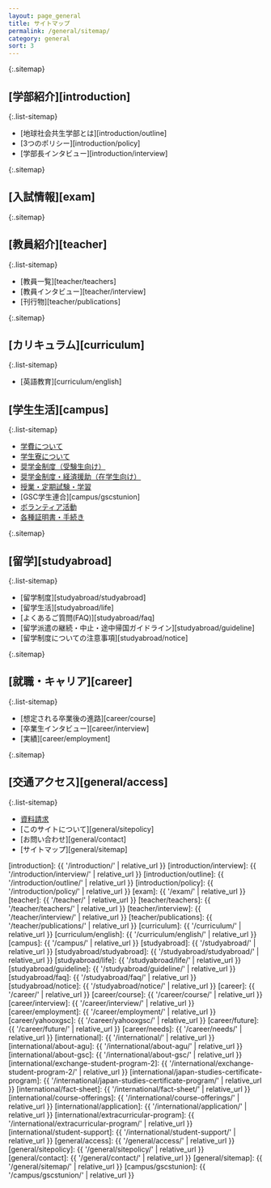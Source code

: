 ```yaml
---
layout: page_general
title: サイトマップ
permalink: /general/sitemap/
category: general
sort: 3
---
```


{:.sitemap}
## [学部紹介][introduction]

{:.list-sitemap}
* [地球社会共生学部とは][introduction/outline]
* [3つのポリシー][introduction/policy]
* [学部長インタビュー][introduction/interview]

{:.sitemap}
## [入試情報][exam]

{:.sitemap}
## [教員紹介][teacher]

{:.list-sitemap}
* [教員一覧][teacher/teachers]
* [教員インタビュー][teacher/interview]
* [刊行物][teacher/publications]

{:.sitemap}
## [カリキュラム][curriculum]

{:.list-sitemap}
* [英語教育][curriculum/english]

## [学生生活][campus]

{:.list-sitemap}
* <a href="http://www.aoyama.ac.jp/life/expenses/" target="_blank" class="pop">学費について</a>
* <a href="http://www.aoyama.ac.jp/life/health/dormitory/dormitory_sagamihara.html" target="_blank" class="pop">学生寮について</a>
* <a href="http://www.aoyama.ac.jp/life/expenses/scholarship_prospective/" target="_blank" class="pop">奨学金制度（受験生向け）</a>
* <a href="http://www.aoyama.ac.jp/life/expenses/scholarship/" target="_blank" class="pop">奨学金制度・経済援助（在学生向け）</a>
* <a href="http://www.aoyama.ac.jp/life/schooltime/" target="_blank" class="pop">授業・定期試験・学習</a>
* [GSC学生連合][campus/gscstunion]
* <a href="http://www.aoyama.ac.jp/life/volunteer/" target="_blank" class="pop">ボランティア活動</a>
* <a href="https://www.aoyama.ac.jp/procedure/certificate/" target="_blank" class="pop">各種証明書・手続き</a>

{:.sitemap}
## [留学][studyabroad]

{:.list-sitemap}
* [留学制度][studyabroad/studyabroad]
* [留学生活][studyabroad/life]
* [よくあるご質問(FAQ)][studyabroad/faq]
* [留学派遣の継続・中止・途中帰国ガイドライン][studyabroad/guideline]
* [留学制度についての注意事項][studyabroad/notice]
 
 {:.sitemap}
## [就職・キャリア][career]

{:.list-sitemap}
* [想定される卒業後の進路][career/course]
* [卒業生インタビュー][career/interview]
* [実績][career/employment]

{:.sitemap}
## [交通アクセス][general/access]

{:.list-sitemap}
* <a href="http://www.aoyama.ac.jp/outline/reference.html" target="_blank" class="pop">資料請求</a>
* [このサイトについて][general/sitepolicy]
* [お問い合わせ][general/contact]
* [サイトマップ][general/sitemap]


[introduction]: {{ '/introduction/' | relative_url }}
[introduction/interview]: {{ '/introduction/interview/' | relative_url }}
[introduction/outline]: {{ '/introduction/outline/' | relative_url }}
[introduction/policy]: {{ '/introduction/policy/' | relative_url }}
[exam]: {{ '/exam/' | relative_url }}
[teacher]: {{ '/teacher/' | relative_url }}
[teacher/teachers]: {{ '/teacher/teachers/' | relative_url }}
[teacher/interview]: {{ '/teacher/interview/' | relative_url }}
[teacher/publications]: {{ '/teacher/publications/' | relative_url }}
[curriculum]: {{ '/curriculum/' | relative_url }}
[curriculum/english]: {{ '/curriculum/english/' | relative_url }}
[campus]: {{ '/campus/' | relative_url }}
[studyabroad]: {{ '/studyabroad/' | relative_url }}
[studyabroad/studyabroad]: {{ '/studyabroad/studyabroad/' | relative_url }}
[studyabroad/life]: {{ '/studyabroad/life/' | relative_url }}
[studyabroad/guideline]: {{ '/studyabroad/guideline/' | relative_url }}
[studyabroad/faq]: {{ '/studyabroad/faq/' | relative_url }}
[studyabroad/notice]: {{ '/studyabroad/notice/' | relative_url }}
[career]: {{ '/career/' | relative_url }}
[career/course]: {{ '/career/course/' | relative_url }}
[career/interview]: {{ '/career/interview/' | relative_url }}
[career/employment]: {{ '/career/employment/' | relative_url }}
[career/yahooxgsc]: {{ '/career/yahooxgsc/' | relative_url }}
[career/future]: {{ '/career/future/' | relative_url }}
[career/needs]: {{ '/career/needs/' | relative_url }}
[international]: {{ '/international/' | relative_url }}
[international/about-agu]: {{ '/international/about-agu/' | relative_url }}
[international/about-gsc]: {{ '/international/about-gsc/' | relative_url }}
[international/exchange-student-program-2]: {{ '/international/exchange-student-program-2/' | relative_url }}
[international/japan-studies-certificate-program]: {{ '/international/japan-studies-certificate-program/' | relative_url }}
[international/fact-sheet]: {{ '/international/fact-sheet/' | relative_url }}
[international/course-offerings]: {{ '/international/course-offerings/' | relative_url }}
[international/application]: {{ '/international/application/' | relative_url }}
[international/extracurricular-program]: {{ '/international/extracurricular-program/' | relative_url }}
[international/student-support]: {{ '/international/student-support/' | relative_url }}
[general/access]: {{ '/general/access/' | relative_url }}
[general/sitepolicy]: {{ '/general/sitepolicy/' | relative_url }}
[general/contact]: {{ '/general/contact/' | relative_url }}
[general/sitemap]: {{ '/general/sitemap/' | relative_url }}
[campus/gscstunion]: {{ '/campus/gscstunion/' | relative_url }}
